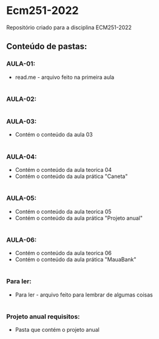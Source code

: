 # Ecm251-2022
Repositório criado para a disciplina ECM251-2022

## Conteúdo de pastas:

### AULA-01:
- read.me - arquivo feito na primeira aula 

#
### AULA-02:

#
### AULA-03:
- Contém o conteúdo da aula 03

#
### AULA-04:
- Contém o conteúdo da aula teorica 04
- Contém o conteúdo da aula prática "Caneta"

#
### AULA-05:
- Contém o conteúdo da aula teorica 05 
- Contém o conteúdo da aula prática "Projeto anual"

#
### AULA-06:
- Contém o conteúdo da aula teorica 06 
- Contém o conteúdo da aula prática "MauaBank"

#
### Para ler:
- Para ler - arquivo feito para lembrar de algumas coisas 

#
### Projeto anual requisitos:
- Pasta que contém o projeto anual
